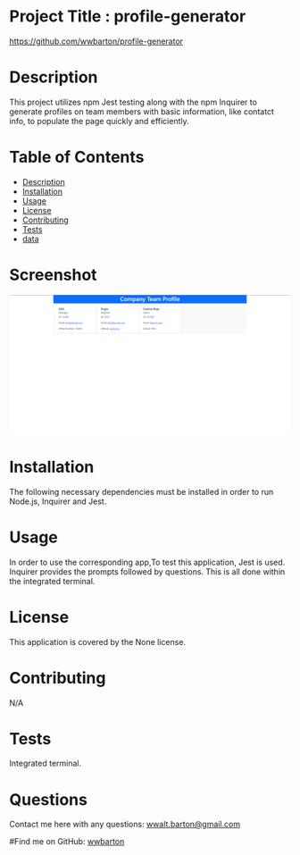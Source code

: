 # Project Title : profile-generator

https://github.com/wwbarton/profile-generator

# Description

This project utilizes npm Jest testing along with the npm Inquirer to generate profiles on team members with basic information, like contatct info, to populate the page quickly and efficiently.

# Table of Contents

- [Description](#description)
- [Installation](#installation)
- [Usage](#usage)
- [License](#license)
- [Contributing](#contributing)
- [Tests](#tests)
- [data](#data)

# Screenshot

<img src="images\profile-gen-screenshot.png" alt="project-screenshot">

# Installation

The following necessary dependencies must be installed in order to run
Node.js, Inquirer and Jest.

# Usage

In order to use the corresponding app,To test this application, Jest is used. Inquirer provides the prompts followed by questions. This is all done within the integrated terminal.

# License

This application is covered by the None license.

# Contributing

N/A

# Tests

Integrated terminal.

# Questions

Contact me here with any questions: wwalt.barton@gmail.com

#Find me on GitHub: [wwbarton](https://github.com/wwbarton)
